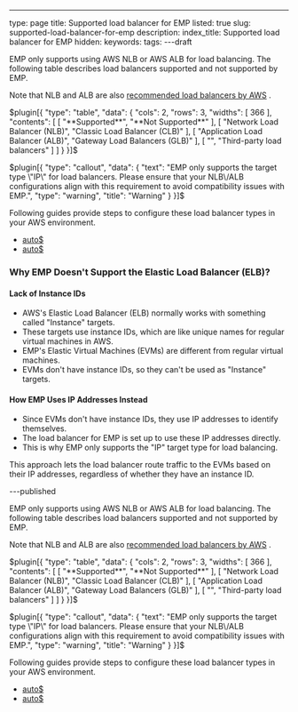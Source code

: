---
type: page
title: Supported load balancer for EMP
listed: true
slug: supported-load-balancer-for-emp
description: 
index_title: Supported load balancer for EMP
hidden: 
keywords: 
tags: 
---draft

EMP only supports using AWS NLB or AWS ALB for load balancing. The following table describes load balancers supported and not supported by EMP. 

Note that NLB and ALB are also [recommended load balancers by AWS](https://aws.amazon.com/elasticloadbalancing/faqs/#:~:text=If%20you%20need%20to%20load,recommend%20using%20Network%20Load%20Balancer.) .

$plugin[{
    "type": "table",
    "data": {
        "cols": 2,
        "rows": 3,
        "widths": [
            366
        ],
        "contents": [
            [
                "**Supported**",
                "**Not Supported**"
            ],
            [
                "Network Load Balancer (NLB)",
                "Classic Load Balancer (CLB)"
            ],
            [
                "Application Load Balancer (ALB)",
                "Gateway Load Balancers (GLB)"
            ],
            [
                "",
                "Third-party load balancers"
            ]
        ]
    }
}]$

$plugin[{
    "type": "callout",
    "data": {
        "text": "EMP only supports the target type \"IP\" for load balancers. Please ensure that your NLB\/ALB configurations align with this requirement to avoid compatibility issues with EMP.",
        "type": "warning",
        "title": "Warning"
    }
}]$

Following guides provide steps to configure these load balancer types in your AWS environment. 

- [auto$](/emp/nlb-for-emp)
- [auto$](/emp/alb-for-emp)

### Why EMP Doesn't Support the Elastic Load Balancer (ELB)?

#### Lack of Instance IDs

- AWS's Elastic Load Balancer (ELB) normally works with something called "Instance" targets.
- These targets use instance IDs, which are like unique names for regular virtual machines in AWS.
- EMP's Elastic Virtual Machines (EVMs) are different from regular virtual machines.
- EVMs don't have instance IDs, so they can't be used as "Instance" targets.

#### How EMP Uses IP Addresses Instead

- Since EVMs don't have instance IDs, they use IP addresses to identify themselves.
- The load balancer for EMP is set up to use these IP addresses directly.
- This is why EMP only supports the "IP" target type for load balancing.

This approach lets the load balancer route traffic to the EVMs based on their IP addresses, regardless of whether they have an instance ID.

---published

EMP only supports using AWS NLB or AWS ALB for load balancing. The following table describes load balancers supported and not supported by EMP. 

Note that NLB and ALB are also [recommended load balancers by AWS](https://aws.amazon.com/elasticloadbalancing/faqs/#:~:text=If%20you%20need%20to%20load,recommend%20using%20Network%20Load%20Balancer.) .

$plugin[{
    "type": "table",
    "data": {
        "cols": 2,
        "rows": 3,
        "widths": [
            366
        ],
        "contents": [
            [
                "**Supported**",
                "**Not Supported**"
            ],
            [
                "Network Load Balancer (NLB)",
                "Classic Load Balancer (CLB)"
            ],
            [
                "Application Load Balancer (ALB)",
                "Gateway Load Balancers (GLB)"
            ],
            [
                "",
                "Third-party load balancers"
            ]
        ]
    }
}]$

$plugin[{
    "type": "callout",
    "data": {
        "text": "EMP only supports the target type \"IP\" for load balancers. Please ensure that your NLB\/ALB configurations align with this requirement to avoid compatibility issues with EMP.",
        "type": "warning",
        "title": "Warning"
    }
}]$

Following guides provide steps to configure these load balancer types in your AWS environment. 

- [auto$](/emp/nlb-for-emp)
- [auto$](/emp/alb-for-emp)

